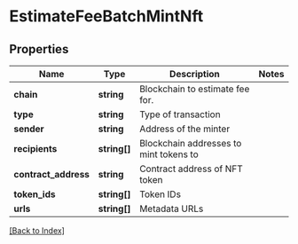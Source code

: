 # EstimateFeeBatchMintNft

## Properties

Name | Type | Description | Notes
------------ | ------------- | ------------- | -------------
**chain** | **string** | Blockchain to estimate fee for. |
**type** | **string** | Type of transaction |
**sender** | **string** | Address of the minter |
**recipients** | **string[]** | Blockchain addresses to mint tokens to |
**contract_address** | **string** | Contract address of NFT token |
**token_ids** | **string[]** | Token IDs |
**urls** | **string[]** | Metadata URLs |

[[Back to Index]](../index.md)
